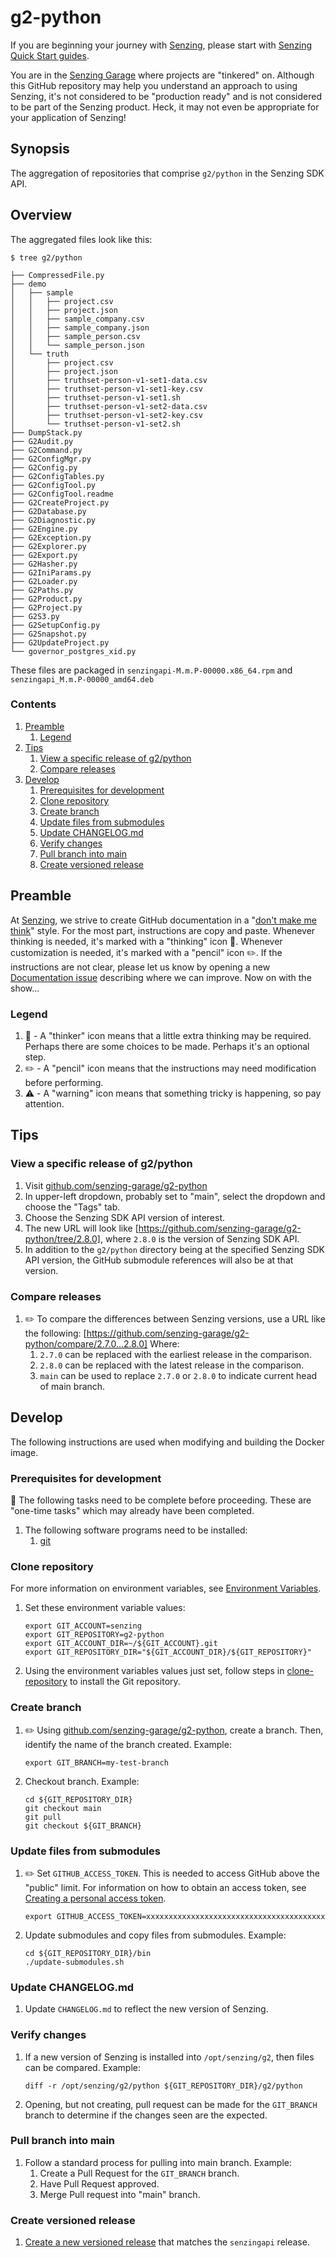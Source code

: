# g2-python

If you are beginning your journey with [Senzing],
please start with [Senzing Quick Start guides].

You are in the [Senzing Garage] where projects are "tinkered" on.
Although this GitHub repository may help you understand an approach to using Senzing,
it's not considered to be "production ready" and is not considered to be part of the Senzing product.
Heck, it may not even be appropriate for your application of Senzing!

## Synopsis

The aggregation of repositories that comprise `g2/python` in the Senzing SDK API.

## Overview

The aggregated files look like this:

```console
$ tree g2/python

├── CompressedFile.py
├── demo
│   ├── sample
│   │   ├── project.csv
│   │   ├── project.json
│   │   ├── sample_company.csv
│   │   ├── sample_company.json
│   │   ├── sample_person.csv
│   │   └── sample_person.json
│   └── truth
│       ├── project.csv
│       ├── project.json
│       ├── truthset-person-v1-set1-data.csv
│       ├── truthset-person-v1-set1-key.csv
│       ├── truthset-person-v1-set1.sh
│       ├── truthset-person-v1-set2-data.csv
│       ├── truthset-person-v1-set2-key.csv
│       └── truthset-person-v1-set2.sh
├── DumpStack.py
├── G2Audit.py
├── G2Command.py
├── G2ConfigMgr.py
├── G2Config.py
├── G2ConfigTables.py
├── G2ConfigTool.py
├── G2ConfigTool.readme
├── G2CreateProject.py
├── G2Database.py
├── G2Diagnostic.py
├── G2Engine.py
├── G2Exception.py
├── G2Explorer.py
├── G2Export.py
├── G2Hasher.py
├── G2IniParams.py
├── G2Loader.py
├── G2Paths.py
├── G2Product.py
├── G2Project.py
├── G2S3.py
├── G2SetupConfig.py
├── G2Snapshot.py
├── G2UpdateProject.py
└── governor_postgres_xid.py
```

These files are packaged in `senzingapi-M.m.P-00000.x86_64.rpm` and `senzingapi_M.m.P-00000_amd64.deb`

### Contents

1. [Preamble]
   1. [Legend]
1. [Tips]
   1. [View a specific release of g2/python]
   1. [Compare releases]
1. [Develop]
   1. [Prerequisites for development]
   1. [Clone repository]
   1. [Create branch]
   1. [Update files from submodules]
   1. [Update CHANGELOG.md]
   1. [Verify changes]
   1. [Pull branch into main]
   1. [Create versioned release]

## Preamble

At [Senzing], we strive to create GitHub documentation in a
"[don't make me think]" style. For the most part, instructions are copy and paste.
Whenever thinking is needed, it's marked with a "thinking" icon :thinking:.
Whenever customization is needed, it's marked with a "pencil" icon :pencil2:.
If the instructions are not clear, please let us know by opening a new
[Documentation issue] describing where we can improve. Now on with the show...

### Legend

1. :thinking: - A "thinker" icon means that a little extra thinking may be required.
   Perhaps there are some choices to be made.
   Perhaps it's an optional step.
1. :pencil2: - A "pencil" icon means that the instructions may need modification before performing.
1. :warning: - A "warning" icon means that something tricky is happening, so pay attention.

## Tips

### View a specific release of g2/python

1. Visit [github.com/senzing-garage/g2-python]
1. In upper-left dropdown, probably set to "main", select the dropdown and choose the "Tags" tab.
1. Choose the Senzing SDK API version of interest.
1. The new URL will look like [https://github.com/senzing-garage/g2-python/tree/2.8.0],
   where `2.8.0` is the version of Senzing SDK API.
1. In addition to the `g2/python` directory being at the specified Senzing SDK API version,
   the GitHub submodule references will also be at that version.

### Compare releases

1. :pencil2: To compare the differences between Senzing versions, use a URL like the following:
   [https://github.com/senzing-garage/g2-python/compare/2.7.0...2.8.0]
   Where:
   1. `2.7.0` can be replaced with the earliest release in the comparison.
   1. `2.8.0` can be replaced with the latest release in the comparison.
   1. `main` can be used to replace `2.7.0` or `2.8.0` to indicate current head of main branch.

## Develop

The following instructions are used when modifying and building the Docker image.

### Prerequisites for development

:thinking: The following tasks need to be complete before proceeding.
These are "one-time tasks" which may already have been completed.

1. The following software programs need to be installed:
   1. [git]

### Clone repository

For more information on environment variables, see [Environment Variables].

1. Set these environment variable values:

   ```console
   export GIT_ACCOUNT=senzing
   export GIT_REPOSITORY=g2-python
   export GIT_ACCOUNT_DIR=~/${GIT_ACCOUNT}.git
   export GIT_REPOSITORY_DIR="${GIT_ACCOUNT_DIR}/${GIT_REPOSITORY}"
   ```

1. Using the environment variables values just set, follow steps in [clone-repository] to install the Git repository.

### Create branch

1. :pencil2: Using [github.com/senzing-garage/g2-python], create a branch.
   Then, identify the name of the branch created.
   Example:

   ```console
   export GIT_BRANCH=my-test-branch
   ```

1. Checkout branch.
   Example:

   ```console
   cd ${GIT_REPOSITORY_DIR}
   git checkout main
   git pull
   git checkout ${GIT_BRANCH}
   ```

### Update files from submodules

1. :pencil2: Set `GITHUB_ACCESS_TOKEN`.
   This is needed to access GitHub above the "public" limit.
   For information on how to obtain an access token, see
   [Creating a personal access token].

   ```console
   export GITHUB_ACCESS_TOKEN=xxxxxxxxxxxxxxxxxxxxxxxxxxxxxxxxxxxxxxxx
   ```

1. Update submodules and copy files from submodules.
   Example:

   ```console
   cd ${GIT_REPOSITORY_DIR}/bin
   ./update-submodules.sh
   ```

### Update CHANGELOG.md

1. Update `CHANGELOG.md` to reflect the new version of Senzing.

### Verify changes

1. If a new version of Senzing is installed into `/opt/senzing/g2`, then files can be compared.
   Example:

   ```console
   diff -r /opt/senzing/g2/python ${GIT_REPOSITORY_DIR}/g2/python
   ```

1. Opening, but not creating, pull request can be made for the `GIT_BRANCH` branch to determine
   if the changes seen are the expected.

### Pull branch into main

1. Follow a standard process for pulling into main branch.
   Example:
   1. Create a Pull Request for the `GIT_BRANCH` branch.
   1. Have Pull Request approved.
   1. Merge Pull request into "main" branch.

### Create versioned release

1. [Create a new versioned release] that matches the `senzingapi` release.

[Clone repository]: #clone-repository
[clone-repository]: https://github.com/senzing-garage/knowledge-base/blob/main/HOWTO/clone-repository.md
[Compare releases]: #compare-releases
[Create a new versioned release]: https://github.com/senzing-garage/g2-python/releases
[Create branch]: #create-branch
[Create versioned release]: #crate-versioned-release
[Creating a personal access token]: https://docs.github.com/en/github/authenticating-to-github/keeping-your-account-and-data-secure/creating-a-personal-access-token
[Develop]: #develop
[Documentation issue]: https://github.com/senzing-garage/template-python/issues/new?template=documentation_request.md
[don't make me think]: https://github.com/senzing-garage/knowledge-base/blob/main/WHATIS/dont-make-me-think.md
[Environment Variables]: https://github.com/senzing-garage/knowledge-base/blob/main/lists/environment-variables.md
[git]: https://github.com/senzing-garage/knowledge-base/blob/main/WHATIS/git.md
[github.com/senzing-garage/g2-python]: https://github.com/senzing-garage/g2-python
[https://github.com/senzing-garage/g2-python/compare/2.7.0...2.8.0]: https://github.com/senzing-garage/g2-python/compare/2.7.0...2.8.0
[https://github.com/senzing-garage/g2-python/tree/2.8.0]: https://github.com/senzing-garage/g2-python/tree/2.8.0
[Legend]: #legend
[Preamble]: #preamble
[Prerequisites for development]: #prerequisites-for-development
[Pull branch into main]: #pull-branch-into-main
[Senzing Garage]: https://github.com/senzing-garage
[Senzing Quick Start guides]: https://docs.senzing.com/quickstart/
[Senzing]: https://senzing.com/
[Tips]: #tips
[Update CHANGELOG.md]: #update-changelog.md
[Update files from submodules]: #update-files-from-submodules
[Verify changes]: #verify-changes
[View a specific release of g2/python]: #view-a-specific-release-of-g2python

